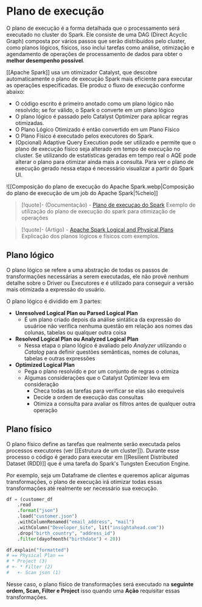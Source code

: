 # Plano de execução

O plano de execução é a forma detalhada que o processamento será executado no cluster do Spark. Ele consiste de uma DAG (Direct Acyclic Graph) composta por vários passos que serão distribuídos pelo cluster, como planos lógicos, físicos, isso inclui tarefas como análise, otimização e agendamento de operações de processamento de dados para obter o **melhor desempenho possível**.

[[Apache Spark]] usa um otimizador Catalyst, que descobre automaticamente o plano de execução Spark mais eficiente para executar as operações especificadas. Ele produz o fluxo de execução conforme abaixo:

- O código escrito é primeiro anotado como um plano lógico não resolvido; se for válido, o Spark o converte em um plano lógico
- O plano lógico é passado pelo Catalyst Optimizer para aplicar regras otimizadas.
- O Plano Lógico Otimizado é então convertido em um Plano Físico
- O Plano Físico é executado pelos executores do Spark.
- (Opcional) Adaptive Query Execution pode ser utilizado e permite que o plano de execução físico seja alterado em tempo de execução no cluster. Se utilizando de estatísticas geradas em tempo real o AQE pode alterar o plano para otimizar ainda mais a consulta. Para ver o plano de execução gerado nessa etapa é necessário visualizar a partir do Spark UI.

![[Composição do plano de execução do Apache Spark.webp|Composição do plano de execução de um job do Apache Spark|%cheio]]


> [!quote]- (Documentação) - [Plano de execuçao do Spark](https://sparkbyexamples.com/spark/spark-execution-plan/)
> Exemplo de utilização do plano de execução do spark para otimização de operações

> [!quote]- (Artigo) - [Apache Spark Logical and Physical Plans](https://www.clairvoyant.ai/blog/apache-spark-logical-and-physical-plans)
> Explicação dos planos lógicos e físicos com exemplos.

## Plano lógico

O plano lógico se refere a uma abstração de todas os passos de transformações necessárias a serem executadas, ele não provê nenhum detalhe sobre o Driver ou Executores e é utilizado para conseguir a versão mais otimizada a expressão do usuário.

O plano lógico é dividido em 3 partes:

- **Unresolved Logical Plan ou Parsed Logical Plan**
	- É um plano criado depois da análise sintática da expressão do usuárioe não verifica nenhuma questão em relação aos nomes das colunas, tabelas ou qualquer outra coisa
- **Resolved Logical Plan ou Analyzed Logical Plan**
	- Nessa etapa o plano lógico é avaliado pelo *Analyzer* utilizando o *Catalog* para definir questões semânticas, nomes de colunas, tabelas e outras expressões
- **Optimized Logical Plan**
	- Pega o plano resolvido e por um conjunto de regras o otimiza
	- Algumas considerações que o Catalyst Optimizer leva em consideração
		- Checa todas as tarefas para verificar se elas são exequíveis
		- Decide a ordem de execução das consultas
		- Otimiza a consulta para avaliar os filtros antes de qualquer outra operação

## Plano físico

O plano físico define as tarefas que realmente serão executada pelos processos executores (ver [[Estrutura de um cluster]]). Durante esse processo o código é gerado para executar em [[Resilient Distributed Dataset (RDD)]] que é uma tarefa do Spark's Tungsten Execution Engine.

Por exemplo, seja um Dataframe de clientes e queremos aplicar algumas transformações, o plano de execução irá otimizar todas essas transformações até realmente ser necessário sua execução.

```py
df = (customer_df
	.read
	.format("json")
	.load("customer.json")
	.withColumnRenamed("email_address", "mail")
	.withColumn("Developer_Site", lit("insightahead.com"))
	.drop("birth_country", "address_id")
	.filter(dayofmonth("birthdate") < 20))

df.explain("formatted")
# == Physical Plan ==
# * Project (3)
# +- * Filter (2)
# 	+- Scan json (1)
```

Nesse caso, o plano físico de transformações será executado na **seguinte ordem, Scan, Filter e Project** isso quando uma **Ação** requisitar essas transformações.